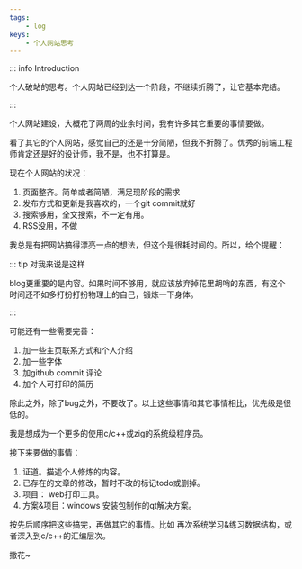 ```yaml
---
tags: 
    - log
keys:
    - 个人网站思考
---
```


::: info Introduction

个人破站的思考。个人网站已经到达一个阶段，不继续折腾了，让它基本完结。

:::

个人网站建设，大概花了两周的业余时间，我有许多其它重要的事情要做。

看了其它的个人网站，感觉自己的还是十分简陋，但我不折腾了。优秀的前端工程师肯定还是好的设计师，我不是，也不打算是。

现在个人网站的状况：

1. 页面整齐。简单或者简陋，满足现阶段的需求
2. 发布方式和更新是我喜欢的，一个git commit就好
3. 搜索够用，全文搜索，不一定有用。
4. RSS没用，不做

我总是有把网站搞得漂亮一点的想法，但这个是很耗时间的。所以，给个提醒：

::: tip 对我来说是这样

blog更重要的是内容。如果时间不够用，就应该放弃掉花里胡哨的东西，有这个时间还不如多打扮打扮物理上的自己，锻炼一下身体。

:::

可能还有一些需要完善：

1. 加一些主页联系方式和个人介绍
2. 加一些字体
3. 加github commit 评论 
4. 加个人可打印的简历

除此之外，除了bug之外，不要改了。以上这些事情和其它事情相比，优先级是很低的。

我是想成为一个更多的使用c/c++或zig的系统级程序员。

接下来要做的事情：

1. 证道。描述个人修炼的内容。
2. 已存在的文章的修改，暂时不改的标记todo或删掉。
3. 项目： web打印工具。
4. 方案&项目：windows 安装包制作的qt解决方案。

按先后顺序把这些搞完，再做其它的事情。比如 再次系统学习&练习数据结构，或者深入到c/c++的汇编层次。

撒花~